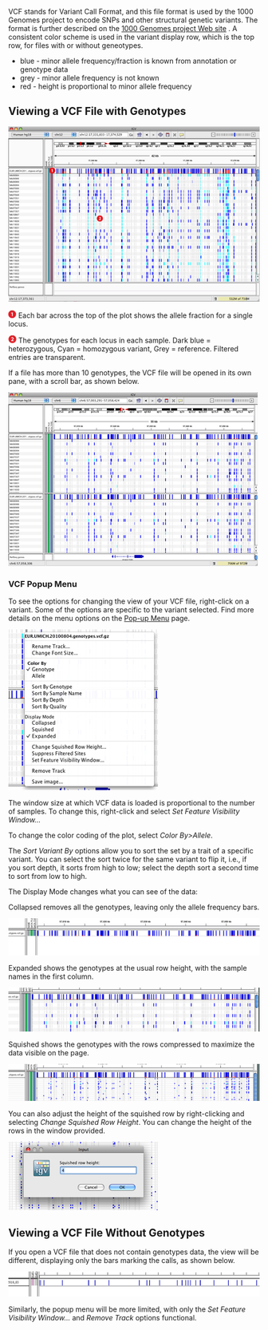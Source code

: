 VCF stands for Variant Call Format, and this file format is used by the 1000 Genomes project to encode SNPs and other
structural genetic variants. The format is further described on
the [1000 Genomes project Web site](http://www.1000genomes.org/wiki/Analysis/Variant%20Call%20Format/VCF%20%28Variant%20Call%20Format%29%20version%204.0/encoding-structural-variants)
.
A consistent color scheme is used in the variant display row, which is the top row, for files with or without geneotypes.

* blue - minor allele frequency/fraction is known from annotation or genotype data
* grey - minor allele frequency is not known
* red - height is proportional to minor allele frequency

Viewing a VCF File with Genotypes
---------------------------------

[![](../img/vcfwgenotypes.jpg)](../img/vcfwgenotypes.jpg)

![](../img/callout_1.jpg) Each bar across the top of the plot shows the allele fraction for a single locus.

![](../img/callout_2.jpg) The genotypes for each locus in each sample. Dark blue = heterozygous, Cyan = homozygous
variant, Grey = reference. Filtered entries are transparent.

If a file has more than 10 genotypes, the VCF file will be opened in its own pane, with a scroll bar, as shown below.

[![](../img/vcf_panes.jpg)](../img/vcf_panes.jpg)

### VCF Popup Menu

To see the options for changing the view of your VCF file, right-click on a variant. Some of the options are specific to
the variant selected. Find more details on the menu options on
the [Pop-up Menu](http://www.broadinstitute.org/software/igv/PopupMenus#VCF) page.

![](../img/vcf_rcpopup.jpg)

The window size at which VCF data is loaded is proportional to the number of samples. To change this, right-click and
select _Set Feature Visibility Window..._

To change the color coding of the plot, select _Color By>Allele_.

The _Sort Variant By_ options allow you to sort the set by a trait of a specific variant. You can select the sort twice
for the same variant to flip it, i.e., if you sort depth, it sorts from high to low; select the depth sort a second time
to sort from low to high.

The Display Mode changes what you can see of the data:

Collapsed removes all the genotypes, leaving only the allele frequency bars.

[![](../img/vcf_collapsed.jpg)](../img/vcf_collapsed.jpg)

Expanded shows the genotypes at the usual row height, with the sample names in the first column.

[![](../img/vcf_expanded.jpg)](../img/vcf_expanded.jpg)

Squished shows the genotypes with the rows compressed to maximize the data visible on the page.

[![](../img/vcf_squished.jpg)](../img/vcf_squished.jpg)

You can also adjust the height of the squished row by right-clicking and selecting _Change Squished Row Height_. You can
change the height of the rows in the window provided.

![](../img/vcf_squishedrowht.jpg)

Viewing a VCF File Without Genotypes
------------------------------------

If you open a VCF file that does not contain genotypes data, the view will be different, displaying only the bars
marking the calls, as shown below.

![](../img/vcf_nogeno.jpg)

Similarly, the popup menu will be more limited, with only the _Set Feature Visibility Window..._ and _Remove Track_
options functional.